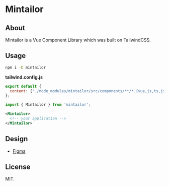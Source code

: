 # Mintailor

## About

Mintailor is a Vue Component Library which was built on TailwindCSS.

## Usage

```bash
npm i -D mintailor
```

**tailwind.config.js**

```js
export default {
  content: ['./node_modules/mintailor/src/components/**/*.{vue,js,ts,jsx,tsx}']
};
```

```js
import { Mintailor } from 'mintailor';
```

```xml
<Mintailor>
  <!-- your application -->
</Mintailor>
```

## Design

- [Figma](https://www.figma.com/file/zDF4uPZcdpfHBFGDUcyYnd/Mintailor?type=design&t=suwneclqFzisczIs-6)

## License

MIT.
